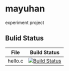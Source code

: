 # mayuhan
experiment project

## Bulid Status

File|Build Status
---|---
hello.c|[![Build Status](https://travis-ci.com/1571739190/mayuhan.svg?branch=master)](https://travis-ci.com/1571739190/mayuhan)
